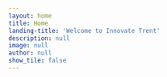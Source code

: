```yaml
---
layout: home
title: Home
landing-title: 'Welcome to Innovate Trent'
description: null
image: null
author: null
show_tile: false
---
```

